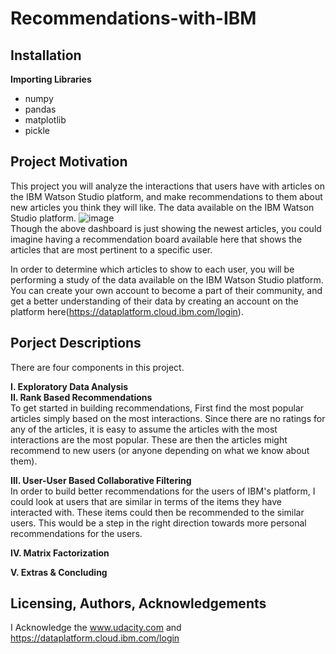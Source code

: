 # Recommendations-with-IBM
## Installation
**Importing Libraries**</br>
* numpy
* pandas
* matplotlib
* pickle

## Project Motivation
This project you will analyze the interactions that users have with articles on the IBM Watson Studio platform, and make recommendations to them about new articles you think they will like. The data available on the IBM Watson Studio platform.
![image](https://user-images.githubusercontent.com/23136710/111276653-9a559780-8648-11eb-83f3-a47eac17a19a.png)
</br>Though the above dashboard is just showing the newest articles, you could imagine having a recommendation board available here that shows the articles that are most pertinent to a specific user.

In order to determine which articles to show to each user, you will be performing a study of the data available on the IBM Watson Studio platform. You can create your own account to become a part of their community, and get a better understanding of their data by creating an account on the platform here(https://dataplatform.cloud.ibm.com/login).

## Porject Descriptions 
There are four components in this project. </br>

**I. Exploratory Data Analysis**</br>
**II. Rank Based Recommendations** </br>
To get started in building recommendations, First find the most popular articles simply based on the most interactions. Since there are no ratings for any of the articles, it is easy to assume the articles with the most interactions are the most popular. These are then the articles might recommend to new users (or anyone depending on what we know about them). </br>

**III. User-User Based Collaborative Filtering**</br>
In order to build better recommendations for the users of IBM's platform, I could look at users that are similar in terms of the items they have interacted with. These items could then be recommended to the similar users. This would be a step in the right direction towards more personal recommendations for the users.

**IV. Matrix Factorization** </br>

**V. Extras & Concluding** </br>

## Licensing, Authors, Acknowledgements
I Acknowledge the www.udacity.com and https://dataplatform.cloud.ibm.com/login

